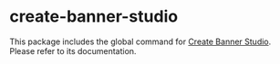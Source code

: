 # create-banner-studio

This package includes the global command for [Create Banner Studio](https://github.com/aptas/create-banner-studio).<br>
Please refer to its documentation.

